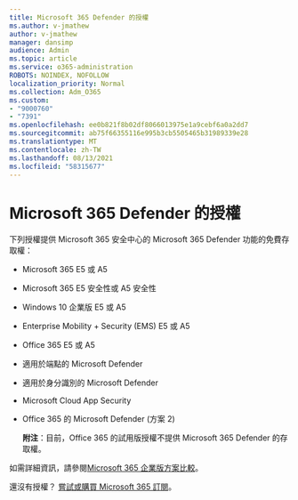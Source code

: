```yaml
---
title: Microsoft 365 Defender 的授權
ms.author: v-jmathew
author: v-jmathew
manager: dansimp
audience: Admin
ms.topic: article
ms.service: o365-administration
ROBOTS: NOINDEX, NOFOLLOW
localization_priority: Normal
ms.collection: Adm_O365
ms.custom:
- "9000760"
- "7391"
ms.openlocfilehash: ee0b821f8b02df8066013975e1a9cebf6a0a2dd7
ms.sourcegitcommit: ab75f66355116e995b3cb5505465b31989339e28
ms.translationtype: MT
ms.contentlocale: zh-TW
ms.lasthandoff: 08/13/2021
ms.locfileid: "58315677"
---
```

# <a name="licenses-for-microsoft-365-defender"></a>Microsoft 365 Defender 的授權

下列授權提供 Microsoft 365 安全中心的 Microsoft 365 Defender 功能的免費存取權：

- Microsoft 365 E5 或 A5
- Microsoft 365 E5 安全性或 A5 安全性
- Windows 10 企業版 E5 或 A5
- Enterprise Mobility + Security (EMS) E5 或 A5
- Office 365 E5 或 A5
- 適用於端點的 Microsoft Defender
- 適用於身分識別的 Microsoft Defender
- Microsoft Cloud App Security
- Office 365 的 Microsoft Defender (方案 2) 

    **附注**：目前，Office 365 的試用版授權不提供 Microsoft 365 Defender 的存取權。

如需詳細資訊，請參閱[Microsoft 365 企業版方案比較](https://go.microsoft.com/fwlink/?linkid=2143458)。

還沒有授權？ [嘗試或購買 Microsoft 365 訂閱](https://go.microsoft.com/fwlink/?linkid=2143625)。
